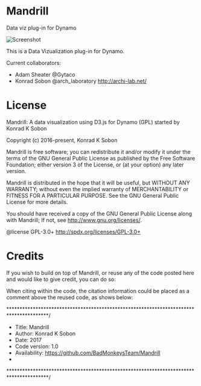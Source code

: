 # Mandrill
Data viz plug-in for Dynamo

![Screenshot](https://github.com/ksobon/Mandrill/blob/master/_Logo/mandrillLogo1-01.png?raw=true)

This is a Data Vizualization plug-in for Dynamo. 

Current collaborators:
 - Adam Sheater @Gytaco
 - Konrad Sobon @arch_laboratory http://archi-lab.net/

License
============

Mandrill: A data visualization using D3.js for Dynamo (GPL) started by Konrad K Sobon

Copyright (c) 2016-present, Konrad K Sobon

Mandrill is free software; you can redistribute it and/or modify it under the terms of the GNU General Public License as published by the Free Software Foundation; either version 3 of the License, or (at your option) any later version.

Mandrill is distributed in the hope that it will be useful, but WITHOUT ANY WARRANTY; without even the implied warranty of MERCHANTABILITY or FITNESS FOR A PARTICULAR PURPOSE. See the GNU General Public License for more details.

You should have received a copy of the GNU General Public License along with Mandrill; If not, see http://www.gnu.org/licenses/.

@license GPL-3.0+ http://spdx.org/licenses/GPL-3.0+

Credits
============

If you wish to build on top of Mandrill, or reuse any of the code posted here and would like to give credit, you can do so: 

When citing within the code, the citation information could be placed as a comment above the reused code, as shows below:

***************************************************************************************/
*    Title: Mandrill
*    Author: Konrad K Sobon
*    Date: 2017
*    Code version: 1.0
*    Availability: https://github.com/BadMonkeysTeam/Mandrill
*
***************************************************************************************/
